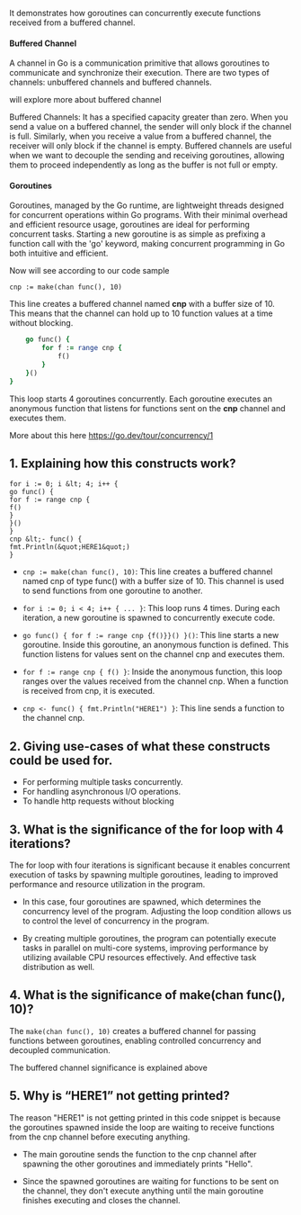 It demonstrates how goroutines can concurrently execute functions received from a buffered channel.

#### Buffered Channel

A channel in Go is a communication primitive that allows goroutines to communicate and synchronize their execution. There are two types of channels: unbuffered channels and buffered channels.

will explore more about buffered channel

Buffered Channels: It has a specified capacity greater than zero. When you send a value on a buffered channel, the sender will only block if the channel is full. Similarly, when you receive a value from a buffered channel, the receiver will only block if the channel is empty. Buffered channels are useful when we want to decouple the sending and receiving goroutines, allowing them to proceed independently as long as the buffer is not full or empty.

#### Goroutines

Goroutines, managed by the Go runtime, are lightweight threads designed for concurrent operations within Go programs. With their minimal overhead and efficient resource usage, goroutines are ideal for performing concurrent tasks. Starting a new goroutine is as simple as prefixing a function call with the 'go' keyword, making concurrent programming in Go both intuitive and efficient.

Now will see according to our code sample

``` cnp := make(chan func(), 10) ```

This line creates a buffered channel named **cnp** with a buffer size of 10. This means that the channel can hold up to 10 function values at a time without blocking.

```for i := 0; i < 4; i++ {
    go func() {
        for f := range cnp {
            f()
        }
    }()
}
```
This loop starts 4 goroutines concurrently. Each goroutine executes an anonymous function that listens for functions sent on the **cnp** channel and executes them.


More about this here https://go.dev/tour/concurrency/1

## 1. Explaining how this constructs work?

``` cnp := make(chan func(), 10)
for i := 0; i &lt; 4; i++ {
go func() {
for f := range cnp {
f()
}
}()
}
cnp &lt;- func() {
fmt.Println(&quot;HERE1&quot;)
}
```
- `cnp := make(chan func(), 10)`: This line creates a buffered channel named cnp of type func() with a buffer size of 10. This channel is used to send functions from one goroutine to another.

- `for i := 0; i < 4; i++ { ... }`: This loop runs 4 times. During each iteration, a new goroutine is spawned to concurrently execute code.

- `go func() { for f := range cnp {f()}}() }()`: This line starts a new goroutine. Inside this goroutine, an anonymous function is defined. This function listens for values sent on the channel cnp and executes them.

- `for f := range cnp { f() }`: Inside the anonymous function, this loop ranges over the values received from the channel cnp. When a function is received from cnp, it is executed.

- `cnp <- func() { fmt.Println("HERE1") }`: This line sends a function to the channel cnp. 


## 2. Giving use-cases of what these constructs could be used for.

- For performing multiple tasks concurrently.
- For handling asynchronous I/O operations.
- To handle http requests without blocking

##  3. What is the significance of the for loop with 4 iterations?

The for loop with four iterations is significant because it enables concurrent execution of tasks by spawning multiple goroutines, leading to improved performance and resource utilization in the program.

- In this case, four goroutines are spawned, which determines the concurrency level of the program. Adjusting the loop condition allows us to control the level of concurrency in the program.

- By creating multiple goroutines, the program can potentially execute tasks in parallel on multi-core systems, improving performance by utilizing available CPU resources effectively. And effective task distribution as well.

## 4. What is the significance of make(chan func(), 10)?

The `make(chan func(), 10)` creates a buffered channel for passing functions between goroutines, enabling controlled concurrency and decoupled communication.

The buffered channel significance is explained above

## 5. Why is “HERE1” not getting printed?

The reason "HERE1" is not getting printed in this code snippet is because the goroutines spawned inside the loop are waiting to receive functions from the cnp channel before executing anything.

- The main goroutine sends the function to the cnp channel after spawning the other goroutines and immediately prints "Hello". 

- Since the spawned goroutines are waiting for functions to be sent on the channel, they don't execute anything until the main goroutine finishes executing and closes the channel.